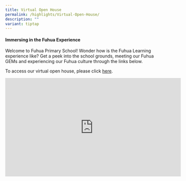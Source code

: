 ```yaml
---
title: Virtual Open House
permalink: /highlights/Virtual-Open-House/
description: ""
variant: tiptap
---
```

<h4><strong>Immersing in the Fuhua Experience</strong></h4>
<p>Welcome to Fuhua Primary School! Wonder how is the Fuhua Learning experience
like? Get a peek into the school grounds, meeting our Fuhua GEMs and experiencing
our Fuhua culture through the links below.</p>
<p></p>
<p>To access our virtual open house, please click&nbsp;<a href="https://www.youtube.com/watch?v=nDVJfZ4A4W4" rel="noopener noreferrer nofollow" target="_blank">here</a>.</p>
<div class="iframe-wrapper">
<iframe height="315" width="560" allowfullscreen="true" frameborder="0" src="https://www.youtube.com/embed/bL8rO1XuvDM?si=aChhicYn32WsW8xd"></iframe>
</div>
<p></p>
